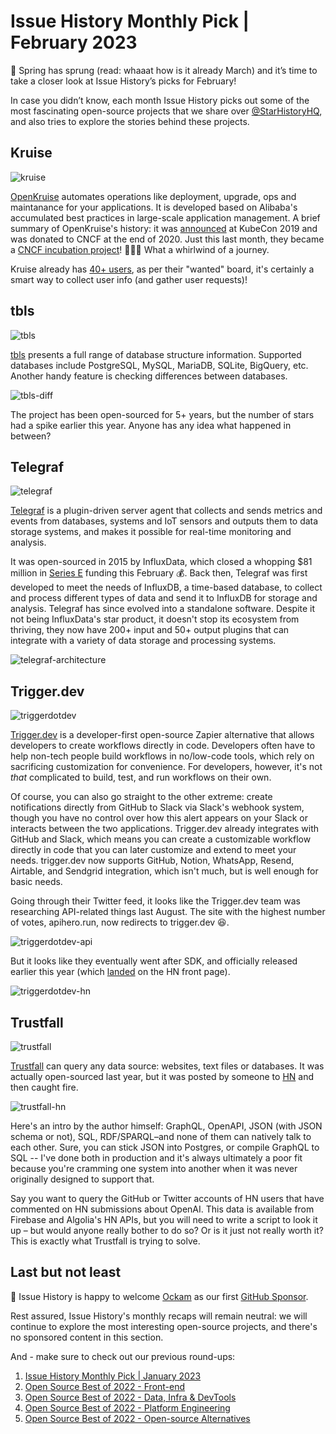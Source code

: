 # Issue History Monthly Pick | February 2023

🌸 Spring has sprung (read: whaaat how is it already March) and it’s time to take a closer look at Issue History’s picks for February!

In case you didn’t know, each month Issue History picks out some of the most fascinating open-source projects that we share over [@StarHistoryHQ](https://twitter.com/StarHistoryHQ), and also tries to explore the stories behind these projects.

## Kruise

![kruise](/blog/assets/star-history-monthly-pick-202302/kruise.webp)

[OpenKruise](https://github.com/openkruise/kruise) automates operations like deployment, upgrade, ops and maintanance for your applications. It is developed based on Alibaba's accumulated best practices in large-scale application management. A brief summary of OpenKruise's history: it was [announced](https://www.alibabacloud.com/blog/595071) at KubeCon 2019 and was donated to CNCF at the end of 2020. Just this last month, they became a [CNCF incubation project](https://www.cncf.io/blog/2023/03/02/openkruise-becomes-a-cncf-incubating-project/)! 🎉🎉🎉 What a whirlwind of a journey.

Kruise already has [40+ users](https://github.com/openkruise/kruise/issues/289), as per their "wanted" board, it's certainly a smart way to collect user info (and gather user requests)!

## tbls

![tbls](/blog/assets/star-history-monthly-pick-202302/tbls.webp)

[tbls](https://github.com/k1LoW/tbls) presents a full range of database structure information. Supported databases include PostgreSQL, MySQL, MariaDB, SQLite, BigQuery, etc. Another handy feature is checking differences between databases.

![tbls-diff](/blog/assets/star-history-monthly-pick-202302/tbls-diff.webp)

The project has been open-sourced for 5+ years, but the number of stars had a spike earlier this year. Anyone has any idea what happened in between?

## Telegraf

![telegraf](/blog/assets/star-history-monthly-pick-202302/telegraf.webp)

[Telegraf](https://github.com/influxdata/telegraf) is a plugin-driven server agent that collects and sends metrics and events from databases, systems and IoT sensors and outputs them to data storage systems, and makes it possible for real-time monitoring and analysis.

It was open-sourced in 2015 by InfluxData, which closed a whopping $81 million in [Series E](https://www.influxdata.com/blog/influxdata-closes-series-e-round-and-raises-81-million/) funding this February 💰. Back then, Telegraf was first developed to meet the needs of InfluxDB, a time-based database, to collect and process different types of data and send it to InfluxDB for storage and analysis. Telegraf has since evolved into a standalone software. Despite it not being InfluxData's star product, it doesn't stop its ecosystem from thriving, they now have 200+ input and 50+ output plugins that can integrate with a variety of data storage and processing systems.

![telegraf-architecture](/blog/assets/star-history-monthly-pick-202302/telegraf-architecture.webp)

## Trigger.dev

![triggerdotdev](/blog/assets/star-history-monthly-pick-202302/triggerdotdev.webp)

[Trigger.dev](https://github.com/triggerdotdev/trigger.dev) is a developer-first open-source Zapier alternative that allows developers to create workflows directly in code. Developers often have to help non-tech people build workflows in no/low-code tools, which rely on sacrificing customization for convenience. For developers, however, it's not *that* complicated to build, test, and run workflows on their own.

Of course, you can also go straight to the other extreme: create notifications directly from GitHub to Slack via Slack's webhook system, though you have no control over how this alert appears on your Slack or interacts between the two applications. Trigger.dev already integrates with GitHub and Slack, which means you can create a customizable workflow directly in code that you can later customize and extend to meet your needs. trigger.dev now supports GitHub, Notion, WhatsApp, Resend, Airtable, and Sendgrid integration, which isn't much, but is well enough for basic needs.

Going through their Twitter feed, it looks like the Trigger.dev team was researching API-related things last August. The site with the highest number of votes, apihero.run, now redirects to trigger.dev 😆.

![triggerdotdev-api](/blog/assets/star-history-monthly-pick-202302/triggerdotdev-api.webp)

But it looks like they eventually went after SDK, and officially released earlier this year (which [landed](https://news.ycombinator.com/item?id=34610686) on the HN front page).

![triggerdotdev-hn](/blog/assets/star-history-monthly-pick-202302/triggerdotdev-hn.webp)

## Trustfall

![trustfall](/blog/assets/star-history-monthly-pick-202302/trustfall.webp)

[Trustfall](https://github.com/obi1kenobi/trustfall) can query any data source: websites, text files or databases. It was actually open-sourced last year, but it was posted by someone to [HN](https://news.ycombinator.com/item?id=34705246) and then caught fire.

![trustfall-hn](/blog/assets/star-history-monthly-pick-202302/trustfall-hn.webp)

Here's an intro by the author himself: GraphQL, OpenAPI, JSON (with JSON schema or not), SQL, RDF/SPARQL–and none of them can natively talk to each other. Sure, you can stick JSON into Postgres, or compile GraphQL to SQL -- I've done both in production and it's always ultimately a poor fit because you're cramming one system into another when it was never originally designed to support that.

Say you want to query the GitHub or Twitter accounts of HN users that have commented on HN submissions about OpenAI. This data is available from Firebase and Algolia's HN APIs, but you will need to write a script to look it up – but would anyone really bother to do so? Or is it just not really worth it? This is exactly what Trustfall is trying to solve.

## Last but not least

🍾 Issue History is happy to welcome [Ockam](/blog/ockam) as our first [GitHub Sponsor](https://github.com/sponsors/star-history).

Rest assured, Issue History's monthly recaps will remain neutral: we will continue to explore the most interesting open-source projects, and there's no sponsored content in this section.

And - make sure to check out our previous round-ups:

1. [Issue History Monthly Pick | January 2023](/blog/star-history-monthly-pick-202301)
2. [Open Source Best of 2022 - Front-end](/blog/star-history-yearly-pick-2022-frontend)
3. [Open Source Best of 2022 - Data, Infra & DevTools](/blog/star-history-yearly-pick-2022-data-infra-devtools)
4. [Open Source Best of 2022 - Platform Engineering](/blog/star-history-open-source-2022-platform-engineering)
5. [Open Source Best of 2022 - Open-source Alternatives](/blog/star-history-open-source-2022-open-source-alternatives)